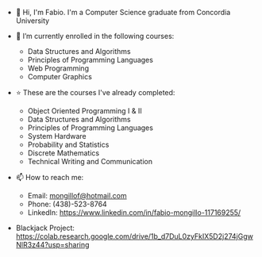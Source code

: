 - 👋 Hi, I'm Fabio. I'm a Computer Science graduate from Concordia University


- 🌱 I’m currently enrolled in the following courses:
    - Data Structures and Algorithms
    - Principles of Programming Languages
    - Web Programming
    - Computer Graphics


- ⭐ These are the courses I've already completed:
    - Object Oriented Programming I & II
    - Data Structures and Algorithms
    - Principles of Programming Languages
    - System Hardware
    - Probability and Statistics
    - Discrete Mathematics
    - Technical Writing and Communication


- 📫 How to reach me:
    - Email: mongillof@hotmail.com
    - Phone: (438)-523-8764
    - LinkedIn: https://www.linkedin.com/in/fabio-mongillo-117169255/


- Blackjack Project:
https://colab.research.google.com/drive/1b_d7DuL0zyFkIX5D2j274jGgwNlR3z44?usp=sharing
